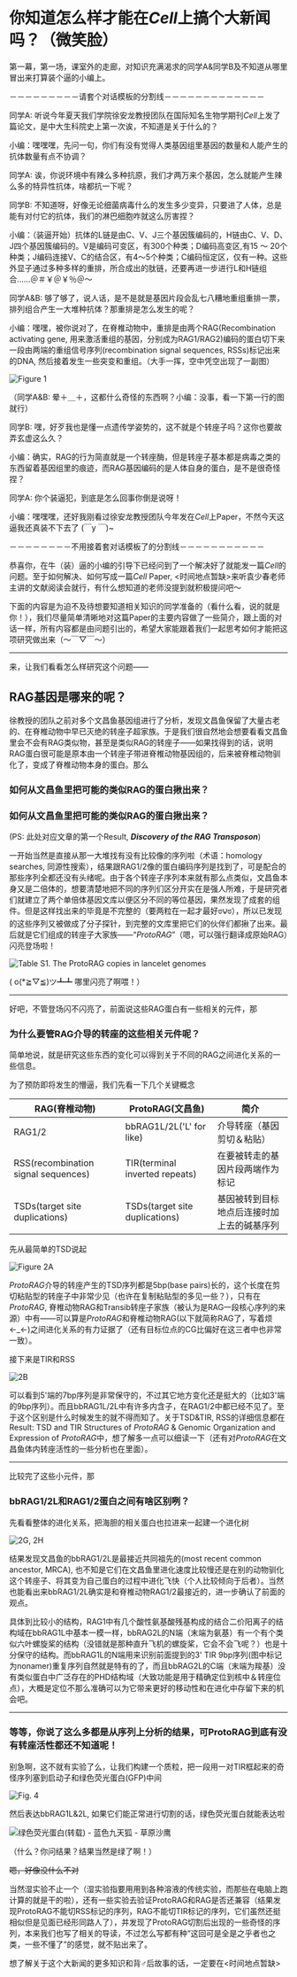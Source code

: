# 你知道怎么样才能在*Cell*上搞个大新闻吗？（微笑脸）

第一幕，第一场，课室外的走廊，对知识充满渴求的同学A&同学B及不知道从哪里冒出来打算装个逼的小编上。

－－－－－－－－－请套个对话模板的分割线－－－－－－－－－－－－－

同学A: 听说今年夏天我们学院徐安龙教授团队在国际知名生物学期刊*Cell*上发了篇论文，是中大生科院史上第一次诶，不知道是关于什么的？

小编：嘿嘿嘿，先问一句，你们有没有觉得人类基因组里基因的数量和人能产生的抗体数量有点不协调？

同学A: 诶，你说环境中有辣么多种抗原，我们才两万来个基因，怎么就能产生辣么多的特异性抗体，啥都抗一下呢？

同学B: 不知道呀，好像无论细菌病毒什么的发生多少变异，只要进了人体，总是能有对付它的抗体，我们的淋巴细胞咋就这么厉害捏？

小编：（装逼开始）抗体的L链是由C、V、J三个基因簇编码的，H链由C、V、D、J四个基因簇编码的。V是编码可变区，有300个种类；D编码高变区,有15 ～ 20个种类；J编码连接V、C的结合区，有4～5个种类；C编码恒定区，仅有一种。这些外显子通过多种多样的重排，所合成出的肽链，还要再进一步进行L和H链组合……＠＃￥＠￥％＠～

同学A&B: 够了够了，说人话，是不是就是基因片段会乱七八糟地重组重排一票，排列组合产生一大堆种抗体？那重排是怎么发生的呢？

小编：嘿嘿，被你说对了，在脊椎动物中，重排是由两个RAG(Recombination activating gene, 用来激活重组的基因，分别成为RAG1/RAG2)编码的蛋白切下来一段由两端的重组信号序列(recombination signal sequences, RSSs)标记出来的DNA, 然后接着发生一些突变和重组。（大手一挥，空中凭空出现了一副图）

![Figure 1](http://www.cell.com/cms/attachment/2062202860/2063776859/gr1.jpg)

（同学A&B: 晕＋＿＋，这都什么奇怪的东西啊？小编：没事，看一下第一行的图就行）

同学B: 嘿，好歹我也是懂一点遗传学姿势的，这不就是个转座子吗？这你也要故弄玄虚这么久？

小编：确实，RAG的行为简直就是一个转座酶，但是转座子基本都是病毒之类的东西留着基因组里的痕迹，而RAG基因编码的是人体自身的蛋白，是不是很奇怪捏？

同学A: 你个装逼犯，到底是怎么回事你倒是说呀！

小编：嘿嘿嘿，还好我刚看过徐安龙教授团队今年发在*Cell*上Paper，不然今天这逼我还真装不下去了 (￣y ￣)~

－－－－－－－－不用接着套对话模板了的分割线－－－－－－－－－－－

恭喜你，在牛（装）逼的小编的引导下已经问到了一个解决好了就能发一篇*Cell*的问题。至于如何解决、如何写成一篇*Cell* Paper, <时间地点暂缺>来听袁少春老师主讲的文献阅读会就行，有什么想知道的老师没提到就积极提问吧～

下面的内容是为迫不及待想要知道相关知识的同学准备的（看什么看，说的就是你！），我们尽量简单清晰地对这篇Paper的主要内容做了一些简介，跟上面的对话一样，所有内容都是由问题引出的，希望大家能跟着我们一起思考如何才能把这项研究做出来（～￣▽￣～）

---

来，让我们看看怎么样研究这个问题——

## RAG基因是哪来的呢？

徐教授的团队之前对多个文昌鱼基因组进行了分析，发现文昌鱼保留了大量古老的、在脊椎动物中早已灭绝的转座子超家族。于是我们很自然地会想要看看文昌鱼里会不会有RAG类似物，甚至是类似RAG的转座子——如果找得到的话，说明RAG蛋白很可能是原本由一个转座子带进脊椎动物基因组的，后来被脊椎动物驯化了，变成了脊椎动物本身的蛋白。那么

### 如何从文昌鱼里把可能的类似RAG的蛋白揪出来？

### 如何从文昌鱼里把可能的类似RAG的蛋白揪出来？

(PS: 此处对应文章的第一个Result, ***Discovery of the RAG Transposon***)

一开始当然是直接从那一大堆找有没有比较像的序列啦（术语：homology searches, 同源性搜索），结果跟RAG1/2像的蛋白编码序列是找到了，可是配合的那些序列全都还没有头绪呢。由于各个转座子序列本来就有那么点类似，文昌鱼本身又是二倍体的，想要清楚地把不同的序列们区分开实在是强人所难，于是研究者们就建立了两个单倍体基因文库以便区分不同的等位基因，果然发现了成套的组件。但是这样找出来的毕竟是不完整的（要两粒在一起才最好ಠ౪ಠ），所以已发现的这些序列又被做成了分子探针，到完整的文库里把它们的伙伴们都揪了出来。最后就是它们组成的转座子大家族——“*ProtoRAG*”（嗯，可以强行翻译成原始RAG）闪亮登场啦！

![Table S1. The ProtoRAG copies in lancelet genomes](http://upload-images.jianshu.io/upload_images/3072722-d2fc515e1002cb18.png?imageMogr2/auto-orient/strip%7CimageView2/2/w/1240)

( o(*≧▽≦)ツ┻┻ 哪里闪亮了啊喂！）

---

好吧，不管登场闪不闪亮了，前面说这些RAG蛋白有一些相关的元件，那

### 为什么要管RAG介导的转座的这些相关元件呢？

简单地说，就是研究这些东西的变化可以得到关于不同的RAG之间进化关系的一些信息。

为了预防即将发生的懵逼，我们先看一下几个关键概念

| RAG(脊椎动物)                           | ProtoRAG(文昌鱼)                  | 简介                    |
| ----------------------------------- | ------------------------------ | --------------------- |
| RAG1/2                              | bbRAG1L/2L('L' for like)       | 介导转座（基因剪切＆粘贴）         |
| RSS(recombination signal sequences) | TIR(terminal inverted repeats) | 在要被转走的基因片段两端作为标记      |
| TSDs(target site duplications)      | TSDs(target site duplications) | 基因被转到目标地点后连接时加上去的碱基序列 |

先从最简单的TSD说起

![Figure 2A](http://upload-images.jianshu.io/upload_images/3072722-1d7ee04c1bd82512.png?imageMogr2/auto-orient/strip%7CimageView2/2/w/1240)

*ProtoRAG*介导的转座产生的TSD序列都是5bp(base pairs)长的，这个长度在剪切粘贴型的转座子中非常少见（也许在复制粘贴型的多见一些？），只有在*ProtoRAG*, 脊椎动物RAG和Transib转座子家族（被认为是RAG一段核心序列的来源）中有——可以算是*ProtoRAG*和脊椎动物RAG(以下就简称RAG了，写着烦←_←)之间进化关系的有力证据了（还有目标位点的CG比偏好在这三者中也非常一致）。

接下来是TIR和RSS

![2B](http://upload-images.jianshu.io/upload_images/3072722-0c874b2982298e82.png?imageMogr2/auto-orient/strip%7CimageView2/2/w/1240)

可以看到5'端的7bp序列是非常保守的，不过其它地方变化还是挺大的（比如3'端的9bp序列）。而且bbRAG1L/2L中有许多内含子，在RAG1/2中都已经不见了。至于这个区别是什么时候发生的就不得而知了。关于TSD&TIR, RSS的详细信息都在Result: TSD and TIR Structures of *ProtoRAG* & Genomic Organization and Expression of *ProtoRAG*中，想了解多一点可以细读一下（还有对*ProtoRAG*在文昌鱼体内转座活性的一些分析也在里面）。

---

比较完了这些小元件，那

### bbRAG1/2L和RAG1/2蛋白之间有啥区别咧？

先看看整体的进化关系，把海胆的相关蛋白也拉进来一起建一个进化树

![2G, 2H](http://upload-images.jianshu.io/upload_images/3072722-b1619445875e9496.png?imageMogr2/auto-orient/strip%7CimageView2/2/w/1240)

结果发现文昌鱼的bbRAG1/2L是最接近共同祖先的(most recent common ancestor, MRCA), 也不知是它们在文昌鱼里进化速度比较慢还是在别的动物驯化这个转座子、将其变为自己蛋白的过程中进化飞快（个人比较倾向于后者）。当然也能看出来bbRAG1/2L确实是和脊椎动物RAG1/2最接近的，进一步确认了前面的观点。

具体到比较小的结构，RAG1中有几个酸性氨基酸残基构成的结合二价阳离子的结构域在bbRAG1L中基本一模一样，bbRAG2L的N端（末端为氨基）有一个有个类似六叶螺旋桨的结构（没错就是那种直升飞机的螺旋桨，它会不会飞呢？）也是十分保守的结构。而bbRAG1L的N端用来识别前面提到的3' TIR 9bp序列(图中标记为nonamer)重复序列自然就是特有的了，而且bbRAG2L的C端（末端为羧基）没有类似蛋白中广泛存在的PHD结构域（大致功能是用于精确定位到核中＆转座位点），大概是定位不那么准确可以为它带来更好的移动性和在进化中存留下来的机会吧。

---

### 等等，你说了这么多都是从序列上分析的结果，可ProtoRAG到底有没有转座活性都还不知道呢！

别急啊，这不就有实验了么，让我们构建一个质粒，把一段用一对TIR框起来的奇怪序列塞到启动子和绿色荧光蛋白(GFP)中间

![Fig. 4](http://upload-images.jianshu.io/upload_images/3072722-8c6252fa05545bfd.png?imageMogr2/auto-orient/strip%7CimageView2/2/w/1240)

然后表达bbRAG1L&2L, 如果它们能正常进行切割的话，绿色荧光蛋白就能表达啦

![绿色荧光蛋白(转载) - 蓝色九天狐 - 草原沙鹰](http://img.blog.163.com/photo/IE-N8sW5-h6uP5Ul4PkvqA==/2576340461833563258.jpg)

（什么？你问结果？结果当然是绿了啊！）

~~嗯，好像没什么不对~~

当然湿实验不止一个（湿实验指要用用到各种溶液的传统实验，而那些在电脑上跑计算的就是干的啦），还有一些实验去验证ProtoRAG和RAG是否还兼容（结果发现ProtoRAG不能切RSS标记的序列，RAG不能切TIR标记的序列，它们虽然还挺相似但是见面已经形同路人了），并发现了ProtoRAG切割后出现的一些奇怪的序列，本来我们也写了相关的导读，不过怎么写都有种“这回可是全是之乎者也之类，一些不懂了”的感觉，就不贴出来了。

想了解关于这个大新闻的更多知识和背♂后故事的话，一定要在<时间地点暂缺>




